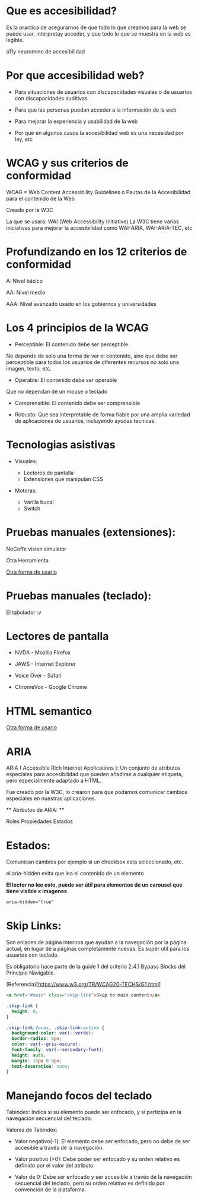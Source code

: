 # Que es accesibilidad?

Es la practica de asegurarnos de que todo lo que creamos para la web se puede usar, interpretay acceder, y que todo lo que se muestra en la web es legible.

a11y neuromino de accesibilidad

# Por que accesibilidad web?

- Para situaciones de usuarios con discapacidades visuales o de usuarios con discapacidades auditivas

- Para que las personas puedan acceder a la información de la web

- Para mejorar la experiencia y usabilidad de la web

- Por que en algunos casos la accesibilidad web es una necesidad por ley, etc

# WCAG  y sus criterios de conformidad

WCAG = Web Content Accessibility Guidelines o Pautas de la Accesibilidad para el contenido de la Web

Creado por la W3C

La que se usara: WAI (Web Accessibility Initiative)
La W3C tiene varias iniciativas para mejorar la accesibilidad como WAI-ARIA, WAI-ARIA-TEC, etc

# Profundizando en los 12 criterios de conformidad

A: Nivel básico

AA: Nivel medio

AAA: Nivel avanzado usado en los gobiernos y universidades

# Los 4 principios de la WCAG

- Perceptible: El contenido debe ser perceptible.

No depende de solo una forma de ver el contenido, sino que debe ser perceptible para todos los usuarios de diferentes recursos no solo una imagen, texto, etc.

- Operable: El contenido debe ser operable

Que no dependan de un mouse o teclado

- Comprensible: El contenido debe ser comprensible

- Robusto: Que sea interpretable de forma fiable por una amplia variedad de aplicaciones de usuarios, incluyendo ayudas tecnicas.

# Tecnologias asistivas

- Visuales:
    - Lectores de pantalla
    - Extensiones que manipulan CSS

- Motoras:
    - Varilla bucal
    - Switch 

# Pruebas manuales (extensiones):

NoCoffe vision simulator

Otra Herramienta

[Otra forma de usarlo](https://static.platzi.com/media/user_upload/Captura%20de%20pantalla%202020-06-19%20a%20las%2018.29.01-24983e60-d28a-4867-9ff4-f6a7f88b357f.jpg)

# Pruebas manuales (teclado):

El tabulador :v

# Lectores de pantalla

- NVDA - Mozilla Firefox

- JAWS - Internet Explorer

- Voice Over - Safari

- ChromeVox - Google Chrome

# HTML semantico


[Otra forma de usarlo](https://www.jungledisk.com/blog/content/images/blog/div-soup-vs-semantic-html.png)

# ARIA

ARIA ( Accessible Rich Internet Applications ): Un conjunto de atributos especiales para accesibilidad que pueden añadirse a cualquier etiqueta, pero especialmente adaptado a HTML.

Fue creado por la W3C, lo crearon para que podamos comunicar cambios especiales en nuestras aplicaciones.

** Atributos de ARIA: **

Roles
Propiedades
Estados

# Estados:

Comunican cambios por ejemplo si un checkbox esta seleccionado, etc.

el aria-hidden evita que lea el contenido de un elemento

**El lector no lee esto, puede ser útil para elementos de un carousel que tiene visible x imagenes**
```html
aria-hidden="true"
```

# Skip Links: 

Son enlaces de página internos que ayudan a la navegación por la página actual, en lugar de a páginas completamente nuevas. Es super util para los usuarios con teclado.

Es obligatorio hace parte de la guide 1 del criterio 2.4.1 Bypass Blocks del Principio Navigable.

(Referencia)[https://www.w3.org/TR/WCAG20-TECHS/G1.html]

```html
<a href="#main" class="skip-link">Skip to main content</a>
```
```css
.skip-link {
  height: 0;
}

.skip-link:focus, .skip-link:active {
  background-color: var(--verde);
  border-radius: 5px;
  color: var(--gris-oscuro);
  font-family: var(--secondary-font);
  height: auto;
  margin: 16px 0 8px;
  text-decoration: none;
}
```

# Manejando focos del teclado

Tabindex: Indica si su elemento puede ser enfocado, y si participa en la navegación secuencial del teclado.

Valores de Tabindex:

- Valor negativo(-1): El elemento debe ser enfocado, pero no debe de ser accesible a través de la navegación.

- Valor positivo (>0): Debe poder ser enfocado y su orden relativo es definido por el valor del atributo.

- Valor de 0: Debe ser enfocado y ser accesible a través de la navegación secuencial del teclado, pero su orden relativo es definido por convención de la plataforma.
